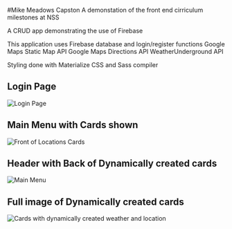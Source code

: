 #Mike Meadows Capston
A demonstation of the front end cirriculum milestones at NSS

A CRUD app demonstrating the use of Firebase 

This application uses Firebase database and login/register functions
Google Maps Static Map API
Google Maps Directions API
WeatherUnderground API

Styling done with Materialize CSS and Sass compiler 

## Login Page
![Login Page](http://i.imgur.com/IbXnYJp.png "Login Page")
## Main Menu with Cards shown
![Front of Locations Cards](http://i.imgur.com/pg3yWcA.png "Front of Locations Cards")
## Header with Back of Dynamically created cards
![Main Menu](http://i.imgur.com/VECxm6i.png "Main Locations menu")
## Full image of Dynamically created cards
![Cards with dynamically created weather and location](http://i.imgur.com/BTKZs77.png "Card Data")


